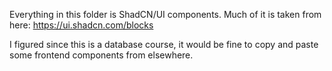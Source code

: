 Everything in this folder is ShadCN/UI components.
Much of it is taken from here: https://ui.shadcn.com/blocks

I figured since this is a database course, it would be fine to copy and paste
some frontend components from elsewhere.
